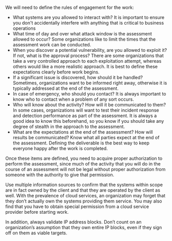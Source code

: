 We will need to define the rules of engagement for the work:

- What systems are you allowed to interact with? It is important to ensure you don't accidentally interfere with anything that is critical to business operations
- What time of day and over what attack window is the assessment allowed to occur? Some organizations like to limit the times that the assessment work can be conducted.
- When you discover a potential vulnerability, are you allowed to exploit it? If not, what is the approval process? There are some organizations that take a very controlled approach to each exploitation attempt, whereas others would like a more realistic approach. It is best to define these expectations clearly before work begins.
- If a significant issue is discovered, how should it be handled? Sometimes, organizations want to be informed right away, otherwise it is typically addressed at the end of the assessment.
- In case of emergency, who should you contact? It is always important to know who to contact when a problem of any sort occurs.
- Who will know about the activity? How will it be communicated to them? In some cases, organizations will want to test their incident response and detection performance as part of the assessment. It is always a good idea to know this beforehand, so you know if you should take any degree of stealth in the approach to the assessment.
- What are the expectations at the end of the assessment? How will results be communicated? Know what all parties expect at the end of the assessment. Defining the deliverable is the best way to keep everyone happy after the work is completed.

Once these items are defined, you need to acquire proper authorization to perform the assessment, since much of the activity that you will do in the course of an assessment will not be legal without proper authorization from someone with the authority to give that permission.

Use multiple information sources to confirm that the systems within scope are in fact owned by the client and that they are operated by the client as well. With the prevalence of cloud services, an organization may forget that they don’t actually own the systems providing them service. You may also find that you have to obtain special permission from a cloud service provider before starting work.

In addition, always validate IP address blocks. Don’t count on an organization’s assumption that they own entire IP blocks, even if they sign off on them as viable targets.